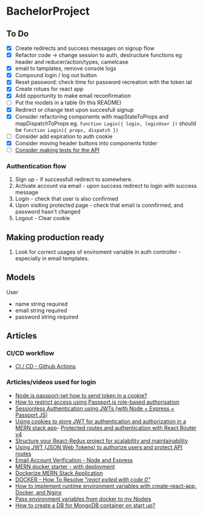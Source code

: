 # BachelorProject

## To Do

- [x] Create redirects and success messages on signup flow
- [x] Refactor code -> change session to auth, destructure functions eg header and reducer/action/types, camelcase
- [x] email to tamplates, remove console logs
- [x] Compound login / log out button
- [x] Reset password: check time for password recreation with the token iat
- [x] Create rotues for react app
- [x] Add opportunity to make email reconfirmation
- [ ] Put the models in a table (In this README)
- [x] Redirect or change text upon succesfull signup
- [x] Consider refactoring components with mapStateToProps and mapDispatchToProps eg. `function Login({ login, loginUser })` should be `function Login({ props, dispatch })`
- [ ] Consider add expiration to auth cookie
- [x] Consider moving header buttons into components folder
- [ ] [Consider making tests for the API](https://rahmanfadhil.com/test-express-with-supertest/)

### Authentication flow

1. Sign up - if successfull redirect to somewhere.
2. Activate account via email - upon success redirect to login with success message
3. Login - check that user is also confirmed
4. Upon visiting protected page - check that email is connfirmed, and password hasn't changed
5. Logout - Clear cookie

## Making production ready

1. Look for correct usages of enviroment variable in auth controller - especially in email templates.

## Models

User

- name string required
- email string required
- password string required

## Articles

### CI/CD workflow

- [CI / CD - Github Actions](https://www.basefactor.com/github-actions-docker)

### Articles/videos used for login

- [Node.js passport-jwt how to send token in a cookie?](https://stackoverflow.com/questions/39163413/node-js-passport-jwt-how-to-send-token-in-a-cookie)
- [How to restrict access using Passport.js role-based authorisation](https://developerhandbook.com/passport.js/passport-role-based-authorisation-authentication/)
- [Sessionless Authentication using JWTs (with Node + Express + Passport JS)](https://blog.usejournal.com/sessionless-authentication-withe-jwts-with-node-express-passport-js-69b059e4b22c)
- [Using cookies to store JWT for authentication and authorization in a MERN stack app](https://medium.com/@zahedialfurquan20/using-cookies-to-store-jwt-for-authentication-and-authorization-in-a-mern-stack-app-a58d7a5d6b6e)- [Protected routes and authentication with React Router v4](https://ui.dev/react-router-v4-protected-routes-authentication/)
- [Structure your React-Redux project for scalability and maintainability](https://levelup.gitconnected.com/structure-your-react-redux-project-for-scalability-and-maintainability-618ad82e32b7)
- [Using JWT (JSON Web Tokens) to authorize users and protect API routes](https://medium.com/@maison.moa/using-jwt-json-web-tokens-to-authorize-users-and-protect-api-routes-3e04a1453c3e)
- [Email Account Verification - Node and Express](https://www.youtube.com/watch?v=CEim3tZsp1Y&t=11s)
- [MERN docker starter - with deployment](https://github.com/joshdcuneo/mern-docker-starter)
- [Dockerize MERN Stack Application](https://medium.com/@pramodrana2107/dockerize-mern-stack-application-9ea8de68ea4e)
- [DOCKER - How To Resolve _"react exited with code 0"_](https://dev.to/igmrrf/docker-react-exited-with-code-0-398n)
- [How to implement runtime environment variables with create-react-app, Docker, and Nginx](https://www.freecodecamp.org/news/how-to-implement-runtime-environment-variables-with-create-react-app-docker-and-nginx-7f9d42a91d70/)
- [Pass environment variables from docker to my Nodejs](https://medium.com/@felipedutratine/pass-environment-variables-from-docker-to-my-nodejs-or-golang-app-a1f2ddec31f5)
- [How to create a DB for MongoDB container on start up?](https://stackoverflow.com/questions/42912755/how-to-create-a-db-for-mongodb-container-on-start-up)
